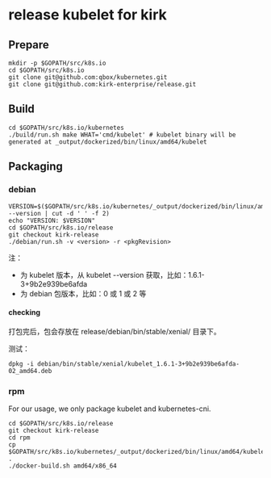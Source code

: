 # release kubelet for kirk

## Prepare

```
mkdir -p $GOPATH/src/k8s.io
cd $GOPATH/src/k8s.io
git clone git@github.com:qbox/kubernetes.git
git clone git@github.com:kirk-enterprise/release.git
```

## Build 

```
cd $GOPATH/src/k8s.io/kubernetes
./build/run.sh make WHAT='cmd/kubelet' # kubelet binary will be generated at _output/dockerized/bin/linux/amd64/kubelet
```

## Packaging

### debian

```
VERSION=$($GOPATH/src/k8s.io/kubernetes/_output/dockerized/bin/linux/amd64/kubelet --version | cut -d ' ' -f 2)
echo "VERSION: $VERSION"
cd $GOPATH/src/k8s.io/release
git checkout kirk-release 
./debian/run.sh -v <version> -r <pkgRevision>
```

注：

- <version> 为 kubelet 版本，从 kubelet --version 获取，比如：1.6.1-3+9b2e939be6afda
- <pkgRevision> 为 debian 包版本，比如：0 或 1 或 2 等

#### checking

打包完后，包会存放在 release/debian/bin/stable/xenial/ 目录下。

测试：

```
dpkg -i debian/bin/stable/xenial/kubelet_1.6.1-3+9b2e939be6afda-02_amd64.deb
```

### rpm

For our usage, we only package kubelet and kubernetes-cni.

```
cd $GOPATH/src/k8s.io/release
git checkout kirk-release
cd rpm
cp $GOPATH/src/k8s.io/kubernetes/_output/dockerized/bin/linux/amd64/kubelet .
./docker-build.sh amd64/x86_64
```
